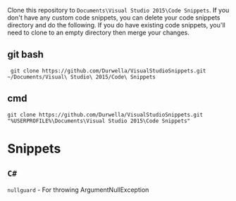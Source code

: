 Clone this repository to `Documents\Visual Studio 2015\Code Snippets`.
If you don't have any custom code snippets, you can delete your code snippets directory and do the following. 
If you do have existing code snippets, you'll need to clone to an empty directory then merge your changes.

## git bash
  
     git clone https://github.com/Durwella/VisualStudioSnippets.git ~/Documents/Visual\ Studio\ 2015/Code\ Snippets

## cmd
 
    git clone https://github.com/Durwella/VisualStudioSnippets.git "%USERPROFILE%\Documents\Visual Studio 2015\Code Snippets"

# Snippets

## `C#`

`nullguard` - For throwing ArgumentNullException
